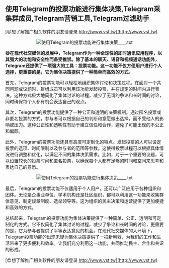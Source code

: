 ## **使用Telegram的投票功能进行集体决策,Telegram采集群成员,Telegram营销工具,Telegram过滤助手**

[😍想了解推广相关软件的朋友请登录 http://www.vst.tw](http://www.vst.tw)

 <center><img src="https://vst.tw/MP4/tuiguang/png/0.png" alt="使用Telegram的投票功能进行集体决策____.txt"></center>

**😄在现代社交媒体的发展中，Telegram作为一种全球性的即时通讯应用程序，以其强大的功能和安全性而备受推崇。除了基本的聊天、语音和视频通话功能外，Telegram还提供了一项强大的工具：投票功能。这一功能不仅方便用户进行个人选择，更重要的是，它为集体决策提供了一种简单而高效的方式。**

首先，Telegram的投票功能可以轻松地组织集体讨论和决策过程。在面对一个共同问题或议题时，群组成员可以利用该功能发起投票，并在规定的时间内进行表决。这种方式极大地简化了集体讨论的过程，减少了无谓的争论和长时间的讨论，同时确保每个人都有机会表达自己的观点。

其次，Telegram的投票功能提供了一种公正和透明的决策机制。通过匿名投票或非匿名投票的方式，参与者可以根据自己的判断和意愿做出选择，而不受他人的影响或压力。这种公正性和透明性有助于建立信任和合作，避免了可能出现的不公正和偏颇。

此外，Telegram的投票功能还具有高度可定制化的特点。发起投票的人可以设定投票的选项、时间限制以及参与者的范围等参数。这使得投票过程可以根据具体情况进行调整和优化，以满足不同的集体决策需求。比如，对于一个重要的议题，可以设置较长的投票时间和匿名投票，以确保每个人都有足够的时间和空间来思考和表达自己的意愿。

 <center><img src="https://vst.tw/MP4/tuiguang/png/3.png" alt="使用Telegram的投票功能进行集体决策____.txt"></center>

最后，Telegram的投票功能不仅适用于个人用户，还可以广泛应用于各种组织和团体。无论是企事业单位、学术机构还是社区组织，都可以利用这一功能来收集群体意见、制定规章制度、选举领导等。这为组织的民主决策和运营提供了更加便捷和高效的方式。

总结起来，Telegram的投票功能为集体决策提供了一种简单、公正、透明和可定制化的方式。它不仅简化了集体讨论的过程，减少了争论和长时间的讨论，更重要的是，它为参与者提供了平等表达意见的机会。在现代社交媒体的大环境下，Telegram投票功能的出现无疑为集体决策提供了一把新利器，为我们的工作和生活带来了更多便利和效率。让我们充分利用这一功能，共同推动民主、合作和共识的形成。

[😍想了解推广相关软件的朋友请登录 http://www.vst.tw](http://www.vst.tw)




